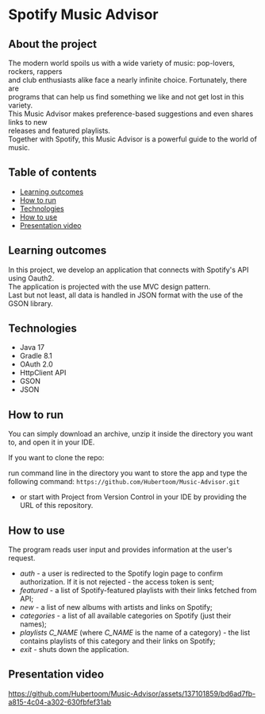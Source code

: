 
#  Spotify Music Advisor

## About the project
The modern world spoils us with a wide variety of music: pop-lovers, rockers, rappers <br/> 
and club enthusiasts alike face a nearly infinite choice. Fortunately, there are <br/>
programs that can help us find something we like and not get lost in this variety. <br/> 
This Music Advisor makes preference-based suggestions and even shares links to new <br/> 
releases and featured playlists. <br/> 
Together with Spotify, this Music Advisor is a powerful guide to the world of music. <br/>

## Table of contents
* [Learning outcomes](#learning-outcomes)
* [How to run](#how-to-run)
* [Technologies](#technologies)
* [How to use](#how-to-use)
* [Presentation video](#Presentation-video)

## Learning outcomes
In this project, we develop an application that connects with Spotify's API using Oauth2. <br/>
The application is projected with the use MVC design pattern. <br/>
Last but not least, all data is handled in JSON format with the use of the GSON library. <br/>

## Technologies
- Java 17
- Gradle 8.1
- OAuth 2.0
- HttpClient API
- GSON
- JSON

## How to run
You can simply download an archive, unzip it inside the directory you want to, and open it in your IDE.

If you want to clone the repo:

run command line in the directory you want to store the app and type the following command:
```https://github.com/Hubertoom/Music-Advisor.git```

- or start with Project from Version Control in your IDE by providing the URL of this repository.

## How to use
The program reads user input and provides information at the user's request. <br/>

- *auth* - a user is redirected to the Spotify login page to confirm authorization. If it is not rejected - the access token is sent;
- *featured* - a list of Spotify-featured playlists with their links fetched from API;
- *new* - a list of new albums with artists and links on Spotify;
- *categories* - a list of all available categories on Spotify (just their names);
- *playlists* *C_NAME* (where *C_NAME* is the name of a category) - the list contains playlists of this category and their links on Spotify;
- *exit* - shuts down the application.

## Presentation video

https://github.com/Hubertoom/Music-Advisor/assets/137101859/bd6ad7fb-a815-4c04-a302-630fbfef31ab
